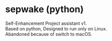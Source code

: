 # sepwake (python)
Self-Enhancement Project assistant v1.  
Based on python, Designed to run only on Linux.  
Abandoned because of switch to macOS. 